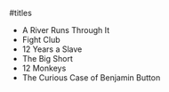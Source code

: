 #titles

* A River Runs Through It
* Fight Club
* 12 Years a Slave
* The Big Short
* 12 Monkeys
* The Curious Case of Benjamin Button
